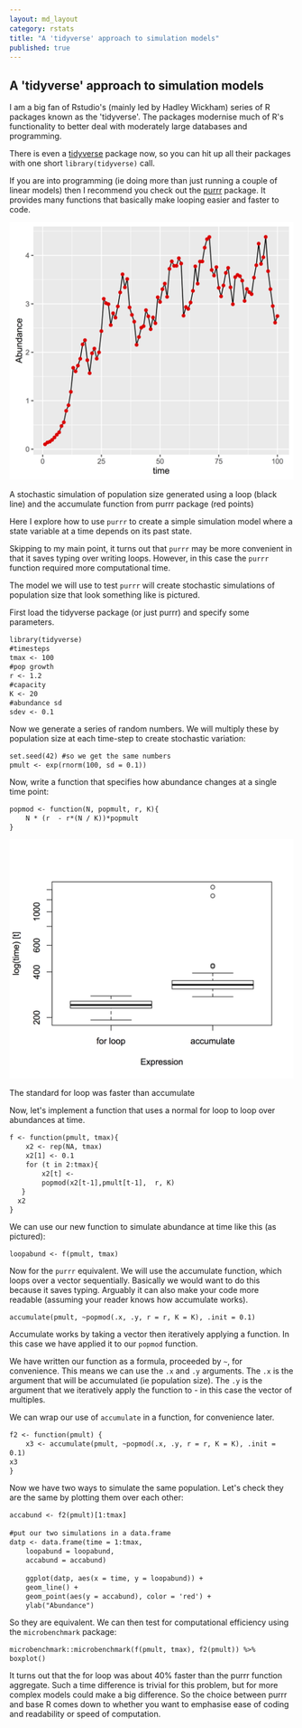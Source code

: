```yaml
---
layout: md_layout
category: rstats
title: "A 'tidyverse' approach to simulation models"
published: true  
---
```


## A 'tidyverse' approach to simulation models  

I am a big fan of Rstudio's (mainly led by Hadley Wickham) series of R packages known as the 'tidyverse'.  The packages modernise much of R's functionality to better deal with moderately large databases and programming.

There is even a [tidyverse](https://cran.r-project.org/web/packages/tidyverse/index.html) package now, so you can hit up all their packages with one short `library(tidyverse)` call.  

If you are into programming (ie doing more than just running a couple of linear models) then I recommend you check out the [purrr](https://cran.r-project.org/web/packages/purrr/index.html) package. It provides many functions that basically make looping easier and faster to code.  

<div class = "image_caption">
<img src ="/Images/popsim.png" alt="" class="image_float"/>
<p> A stochastic simulation of population size generated using a loop (black line) and the accumulate function from purrr package (red points) </p>
</div>   


Here I explore how to use `purrr` to create a simple simulation model where a state variable at a time depends on its past state.  

Skipping to my main point, it turns out that `purrr` may be more convenient in that it saves typing over writing loops. However, in this case the `purrr` function required more computational time.

The model we will use to test `purrr` will create stochastic simulations of population size that look something like is pictured.

First load the tidyverse package (or just purrr) and specify some parameters.  

    library(tidyverse)
    #timesteps
    tmax <- 100
    #pop growth
    r <- 1.2
    #capacity
    K <- 20
    #abundance sd
    sdev <- 0.1


Now we generate a series of random numbers. We will multiply these by population size at each time-step to create stochastic variation:

    set.seed(42) #so we get the same numbers
    pmult <- exp(rnorm(100, sd = 0.1))

Now, write a function that specifies how abundance changes at a single time point:

    popmod <- function(N, popmult, r, K){
        N * (r  - r*(N / K))*popmult
    }

<div class = "image_caption">
<img src ="/Images/popsim_time.png" alt="" class="image_float"/>
<p> The standard for loop was faster than accumulate </p>
</div>   

Now, let's implement a function that uses a normal for loop to loop over abundances at time.  

    f <- function(pmult, tmax){
	    x2 <- rep(NA, tmax)
	    x2[1] <- 0.1
	    for (t in 2:tmax){
	        x2[t] <-
            popmod(x2[t-1],pmult[t-1],  r, K)
	   }
	  x2
    }

We can use our new function to simulate abundance at time like this (as pictured):

    loopabund <- f(pmult, tmax)

Now for the `purrr` equivalent.  We will use the accumulate function, which loops over a vector sequentially. Basically we would want to do this because it saves typing. Arguably it can also make your code more readable (assuming your reader knows how accumulate works).  

    accumulate(pmult, ~popmod(.x, .y, r = r, K = K), .init = 0.1)

Accumulate works by taking a vector then iteratively applying a function. In this case we have applied it to our `popmod` function.  

We have written our function as a formula, proceeded by `~`, for convenience. This means we can use the `.x` and `.y` arguments. The `.x` is the argument that will be accumulated (ie population size). The `.y` is the argument that we iteratively apply the function to - in this case the vector of multiples.  

We can wrap our use of `accumulate` in a function, for convenience later.  

    f2 <- function(pmult) {
	    x3 <- accumulate(pmult, ~popmod(.x, .y, r = r, K = K), .init = 0.1)
    x3
    }

Now we have two ways to simulate the same population. Let's check they are the same by plotting them over each other:  

    accabund <- f2(pmult)[1:tmax]

    #put our two simulations in a data.frame
    datp <- data.frame(time = 1:tmax,
        loopabund = loopabund,
        accabund = accabund)

        ggplot(datp, aes(x = time, y = loopabund)) +
        geom_line() +
        geom_point(aes(y = accabund), color = 'red') +
        ylab("Abundance")

So they are equivalent. We can then test for computational efficiency using the `microbenchmark` package:  

    microbenchmark::microbenchmark(f(pmult, tmax), f2(pmult)) %>% boxplot()

It turns out that the for loop was about 40% faster than the purrr function aggregate. Such a time difference is trivial for this problem, but for more complex models could make a big difference. So the choice between purrr and base R comes down to whether you want to emphasise ease of coding and readability or speed of computation.
